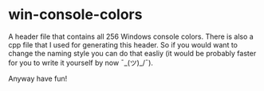 # win-console-colors

A header file that contains all 256 Windows console colors. There is also a cpp file that I used for generating this header. So if you would want to change the naming style you can do that easliy (it would be probably faster for you to write it yourself by now ¯\_(ツ)_/¯).

Anyway have fun!